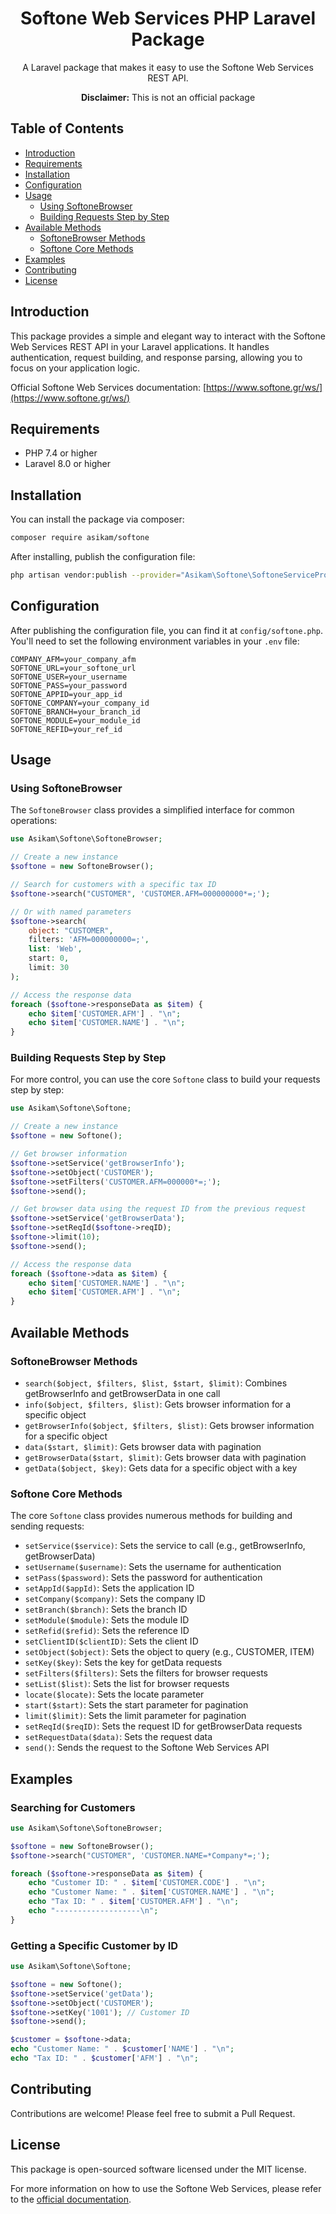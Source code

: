 <h1 align="center">
    Softone Web Services PHP Laravel Package
</h1>

<p align="center">
    A Laravel package that makes it easy to use the Softone Web Services REST API.
</p>

<p align="center">
    <strong>Disclaimer:</strong> This is not an official package
</p>

## Table of Contents

- [Introduction](#introduction)
- [Requirements](#requirements)
- [Installation](#installation)
- [Configuration](#configuration)
- [Usage](#usage)
  - [Using SoftoneBrowser](#using-softonebrowser)
  - [Building Requests Step by Step](#building-requests-step-by-step)
- [Available Methods](#available-methods)
  - [SoftoneBrowser Methods](#softonebrowser-methods)
  - [Softone Core Methods](#softone-core-methods)
- [Examples](#examples)
- [Contributing](#contributing)
- [License](#license)

## Introduction

This package provides a simple and elegant way to interact with the Softone Web Services REST API in your Laravel applications. It handles authentication, request building, and response parsing, allowing you to focus on your application logic.

Official Softone Web Services documentation: [https://www.softone.gr/ws/](https://www.softone.gr/ws/)

## Requirements

- PHP 7.4 or higher
- Laravel 8.0 or higher

## Installation

You can install the package via composer:

```bash
composer require asikam/softone
```

After installing, publish the configuration file:

```bash
php artisan vendor:publish --provider="Asikam\Softone\SoftoneServiceProvider"
```

## Configuration

After publishing the configuration file, you can find it at `config/softone.php`. You'll need to set the following environment variables in your `.env` file:

```
COMPANY_AFM=your_company_afm
SOFTONE_URL=your_softone_url
SOFTONE_USER=your_username
SOFTONE_PASS=your_password
SOFTONE_APPID=your_app_id
SOFTONE_COMPANY=your_company_id
SOFTONE_BRANCH=your_branch_id
SOFTONE_MODULE=your_module_id
SOFTONE_REFID=your_ref_id
```

## Usage

### Using SoftoneBrowser

The `SoftoneBrowser` class provides a simplified interface for common operations:

```php
use Asikam\Softone\SoftoneBrowser;

// Create a new instance
$softone = new SoftoneBrowser();

// Search for customers with a specific tax ID
$softone->search("CUSTOMER", 'CUSTOMER.AFM=000000000*=;');

// Or with named parameters
$softone->search(
    object: "CUSTOMER",
    filters: 'AFM=000000000=;',
    list: 'Web',
    start: 0,
    limit: 30
);

// Access the response data
foreach ($softone->responseData as $item) {
    echo $item['CUSTOMER.AFM'] . "\n";
    echo $item['CUSTOMER.NAME'] . "\n";
}
```

### Building Requests Step by Step

For more control, you can use the core `Softone` class to build your requests step by step:

```php
use Asikam\Softone\Softone;

// Create a new instance
$softone = new Softone();

// Get browser information
$softone->setService('getBrowserInfo');
$softone->setObject('CUSTOMER');
$softone->setFilters('CUSTOMER.AFM=000000*=;');
$softone->send();

// Get browser data using the request ID from the previous request
$softone->setService('getBrowserData');
$softone->setReqId($softone->reqID);
$softone->limit(10);
$softone->send();

// Access the response data
foreach ($softone->data as $item) {
    echo $item['CUSTOMER.NAME'] . "\n";
    echo $item['CUSTOMER.AFM'] . "\n";
}
```

## Available Methods

### SoftoneBrowser Methods

- `search($object, $filters, $list, $start, $limit)`: Combines getBrowserInfo and getBrowserData in one call
- `info($object, $filters, $list)`: Gets browser information for a specific object
- `getBrowserInfo($object, $filters, $list)`: Gets browser information for a specific object
- `data($start, $limit)`: Gets browser data with pagination
- `getBrowserData($start, $limit)`: Gets browser data with pagination
- `getData($object, $key)`: Gets data for a specific object with a key

### Softone Core Methods

The core `Softone` class provides numerous methods for building and sending requests:

- `setService($service)`: Sets the service to call (e.g., getBrowserInfo, getBrowserData)
- `setUsername($username)`: Sets the username for authentication
- `setPass($password)`: Sets the password for authentication
- `setAppId($appId)`: Sets the application ID
- `setCompany($company)`: Sets the company ID
- `setBranch($branch)`: Sets the branch ID
- `setModule($module)`: Sets the module ID
- `setRefid($refid)`: Sets the reference ID
- `setClientID($clientID)`: Sets the client ID
- `setObject($object)`: Sets the object to query (e.g., CUSTOMER, ITEM)
- `setKey($key)`: Sets the key for getData requests
- `setFilters($filters)`: Sets the filters for browser requests
- `setList($list)`: Sets the list for browser requests
- `locate($locate)`: Sets the locate parameter
- `start($start)`: Sets the start parameter for pagination
- `limit($limit)`: Sets the limit parameter for pagination
- `setReqId($reqID)`: Sets the request ID for getBrowserData requests
- `setRequestData($data)`: Sets the request data
- `send()`: Sends the request to the Softone Web Services API

## Examples

### Searching for Customers

```php
use Asikam\Softone\SoftoneBrowser;

$softone = new SoftoneBrowser();
$softone->search("CUSTOMER", 'CUSTOMER.NAME=*Company*=;');

foreach ($softone->responseData as $item) {
    echo "Customer ID: " . $item['CUSTOMER.CODE'] . "\n";
    echo "Customer Name: " . $item['CUSTOMER.NAME'] . "\n";
    echo "Tax ID: " . $item['CUSTOMER.AFM'] . "\n";
    echo "-------------------\n";
}
```

### Getting a Specific Customer by ID

```php
use Asikam\Softone\Softone;

$softone = new Softone();
$softone->setService('getData');
$softone->setObject('CUSTOMER');
$softone->setKey('1001'); // Customer ID
$softone->send();

$customer = $softone->data;
echo "Customer Name: " . $customer['NAME'] . "\n";
echo "Tax ID: " . $customer['AFM'] . "\n";
```

## Contributing

Contributions are welcome! Please feel free to submit a Pull Request.

## License

This package is open-sourced software licensed under the MIT license.

For more information on how to use the Softone Web Services, please refer to the [official documentation](https://www.softone.gr/ws/).
